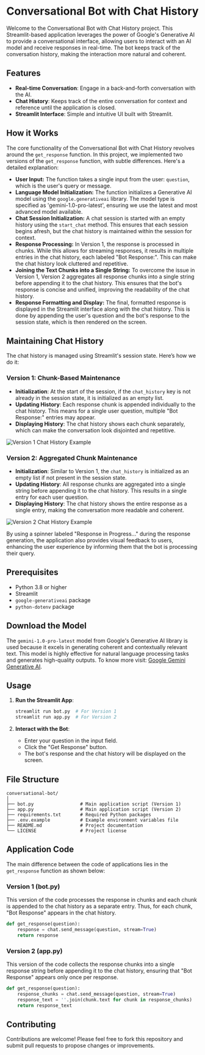 # Conversational Bot with Chat History

Welcome to the Conversational Bot with Chat History project. This Streamlit-based application leverages the power of Google's Generative AI to provide a conversational interface, allowing users to interact with an AI model and receive responses in real-time. The bot keeps track of the conversation history, making the interaction more natural and coherent.

## Features

- **Real-time Conversation**: Engage in a back-and-forth conversation with the AI.
- **Chat History**: Keeps track of the entire conversation for context and reference until the application is closed.
- **Streamlit Interface**: Simple and intuitive UI built with Streamlit.

## How it Works

The core functionality of the Conversational Bot with Chat History revolves around the `get_response` function. In this project, we implemented two versions of the `get_response` function, with subtle differences. Here's a detailed explanation:

- **User Input:** The function takes a single input from the user: `question`, which is the user's query or message.
- **Language Model Initialization:** The function initializes a Generative AI model using the `google.generativeai` library. The model type is specified as 'gemini-1.0-pro-latest', ensuring we use the latest and most advanced model available.
- **Chat Session Initialization:** A chat session is started with an empty history using the `start_chat` method. This ensures that each session begins afresh, but the chat history is maintained within the session for context.
- **Response Processing:** In Version 1, the response is processed in chunks. While this allows for streaming responses, it results in multiple entries in the chat history, each labeled "Bot Response:". This can make the chat history look cluttered and repetitive.
- **Joining the Text Chunks into a Single String:** To overcome the issue in Version 1, Version 2 aggregates all response chunks into a single string before appending it to the chat history. This ensures that the bot's response is concise and unified, improving the readability of the chat history.
- **Response Formatting and Display:** The final, formatted response is displayed in the Streamlit interface along with the chat history. This is done by appending the user's question and the bot's response to the session state, which is then rendered on the screen.

## Maintaining Chat History

The chat history is managed using Streamlit's session state. Here’s how we do it:

### Version 1: Chunk-Based Maintenance

- **Initialization**: At the start of the session, if the `chat_history` key is not already in the session state, it is initialized as an empty list.
- **Updating History**: Each response chunk is appended individually to the chat history. This means for a single user question, multiple "Bot Response:" entries may appear.
- **Displaying History**: The chat history shows each chunk separately, which can make the conversation look disjointed and repetitive.

![Version 1 Chat History Example](version1_chat_history_example.png)

### Version 2: Aggregated Chunk Maintenance

- **Initialization**: Similar to Version 1, the `chat_history` is initialized as an empty list if not present in the session state.
- **Updating History**: All response chunks are aggregated into a single string before appending it to the chat history. This results in a single entry for each user question.
- **Displaying History**: The chat history shows the entire response as a single entry, making the conversation more readable and coherent.

![Version 2 Chat History Example](version2_chat_history_example.png)

By using a spinner labeled "Response in Progress..." during the response generation, the application also provides visual feedback to users, enhancing the user experience by informing them that the bot is processing their query.

## Prerequisites

- Python 3.8 or higher
- Streamlit
- `google-generativeai` package
- `python-dotenv` package

## Download the Model

The `gemini-1.0-pro-latest` model from Google's Generative AI library is used because it excels in generating coherent and contextually relevant text. This model is highly effective for natural language processing tasks and generates high-quality outputs. To know more visit: [Google Gemini Generative AI](https://github.com/google-gemini/generative-ai-python).

## Usage

1. **Run the Streamlit App**:
   ```sh
   streamlit run bot.py  # For Version 1
   streamlit run app.py  # For Version 2
   ```

2. **Interact with the Bot**:
   - Enter your question in the input field.
   - Click the "Get Response" button.
   - The bot's response and the chat history will be displayed on the screen.

## File Structure

```
conversational-bot/
│
├── bot.py                 # Main application script (Version 1)
├── app.py                 # Main application script (Version 2)
├── requirements.txt       # Required Python packages
├── .env.example           # Example environment variables file
├── README.md              # Project documentation
└── LICENSE                # Project license
```

## Application Code

The main difference between the code of applications lies in the `get_response` function as shown below:

### Version 1 (bot.py)

This version of the code processes the response in chunks and each chunk is appended to the chat history as a separate entry. Thus, for each chunk, "Bot Response" appears in the chat history.

```python
def get_response(question):
    response = chat.send_message(question, stream=True)
    return response
```

### Version 2 (app.py)

This version of the code collects the response chunks into a single response string before appending it to the chat history, ensuring that "Bot Response" appears only once per response.

```python
def get_response(question):
    response_chunks = chat.send_message(question, stream=True)
    response_text = ''.join(chunk.text for chunk in response_chunks)
    return response_text
```

## Contributing

Contributions are welcome! Please feel free to fork this repository and submit pull requests to propose changes or improvements.
